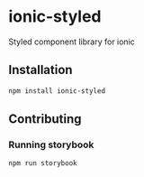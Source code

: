 # ionic-styled
Styled component library for ionic

## Installation

```bash
npm install ionic-styled
```

## Contributing

### Running storybook

```bash
npm run storybook
```